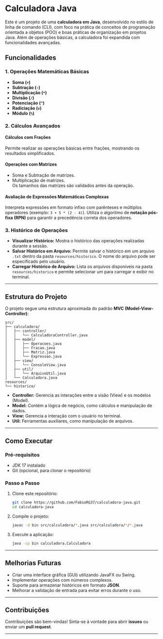# Calculadora Java

Este é um projeto de uma **calculadora em Java**, desenvolvido no estilo de linha de comando (CLI), com foco na prática de conceitos de programação orientada a objetos (POO) e boas práticas de organização em projetos Java. Além de operações básicas, a calculadora foi expandida com funcionalidades avançadas.

## Funcionalidades

### 1. **Operações Matemáticas Básicas**
- **Soma (`+`)**
- **Subtração (`-`)**
- **Multiplicação (`*`)**
- **Divisão (`/`)**
- **Potenciação (`^`)**
- **Radiciação (`v`)**
- **Módulo (`%`)**

### 2. **Cálculos Avançados**
#### Cálculos com Frações
Permite realizar as operações básicas entre frações, mostrando os resultados simplificados.

#### Operações com Matrizes
- Soma e Subtração de matrizes.
- Multiplicação de matrizes.  
  Os tamanhos das matrizes são validados antes da operação.

#### Avaliação de Expressões Matemáticas Complexas
Interpreta expressões em formato infixo com parênteses e múltiplos operadores (exemplo: `3 + 5 * (2 - 4)`). Utiliza o algoritmo de **notação pós-fixa (RPN)** para garantir a precedência correta dos operadores.

### 3. **Histórico de Operações**
- **Visualizar Histórico:** Mostra o histórico das operações realizadas durante a sessão.
- **Salvar Histórico em Arquivo:** Permite salvar o histórico em um arquivo `.txt` dentro da pasta `resources/historico`. O nome do arquivo pode ser especificado pelo usuário.
- **Carregar Histórico de Arquivo:** Lista os arquivos disponíveis na pasta `resources/historico` e permite selecionar um para carregar e exibir no terminal.

---

## Estrutura do Projeto

O projeto segue uma estrutura aproximada do padrão **MVC (Model-View-Controller)**:

```
src/
├── calculadora/
│   ├── controller/
│   │   └── CalculadoraController.java
│   ├── model/
│   │   ├── Operacoes.java
│   │   ├── Fracao.java
│   │   ├── Matriz.java
│   │   └── Expressao.java
│   ├── view/
│   │   └── ConsoleView.java
│   ├── util/
│   │   └── ArquivoUtil.java
│   └── Calculadora.java
resources/
└── historico/
```

- **Controller:** Gerencia as interações entre a visão (View) e os modelos (Model).
- **Model:** Contém a lógica de negócio, como cálculos e manipulação de dados.
- **View:** Gerencia a interação com o usuário no terminal.
- **Util:** Ferramentas auxiliares, como manipulação de arquivos.

---

## Como Executar

### Pré-requisitos
- JDK 17 instalado
- Git (opcional, para clonar o repositório)

### Passo a Passo
1. Clone este repositório:
   ```bash
   git clone https://github.com/FabioRG37/calculadora-java.git
   cd calculadora-java
   ```
2. Compile o projeto:
   ```bash
   javac -d bin src/calculadora/*.java src/calculadora/*/*.java
   ```
3. Execute a aplicação:
   ```bash
   java -cp bin calculadora.Calculadora
   ```

---

## Melhorias Futuras

- Criar uma interface gráfica (GUI) utilizando JavaFX ou Swing.
- Implementar operações com números complexos.
- Suporte para armazenar históricos em formato **JSON**.
- Melhorar a validação de entrada para evitar erros durante o uso.

---

## Contribuições

Contribuições são bem-vindas! Sinta-se à vontade para abrir **issues** ou enviar um **pull request**.

---
